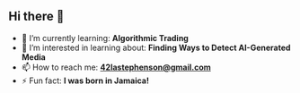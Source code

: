 ## Hi there 👋

- 🌱 I’m currently learning: **Algorithmic Trading**
- 👯 I’m interested in learning about: **Finding Ways to Detect AI-Generated Media**
- 📫 How to reach me: **[42lastephenson@gmail.com](mailto://42lastephenson@gmail.com)**
- ⚡ Fun fact: **I was born in Jamaica!**

<!--
- 🔭 I’m currently working on ...
- 🤔 I’m looking for help with ...
- 💬 Ask me about ...
- 😄 Pronouns: ...
-->
